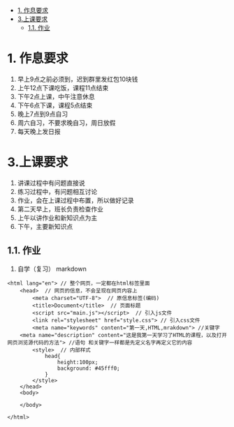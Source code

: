 <!-- TOC -->

- [1. 作息要求](#1-作息要求)
- [3.上课要求](#3上课要求)
    - [1.1. 作业](#11-作业)

<!-- /TOC -->

# 1. 作息要求
1. 早上9点之前必须到，迟到群里发红包10块钱
2. 上午12点下课吃饭，课程11点结束
3. 下午2点上课，中午注意休息
4. 下午6点下课，课程5点结束
5. 晚上7点到9点自习
6. 周六自习，不要求晚自习，周日放假
7. 每天晚上发日报

# 3.上课要求
1. 讲课过程中有问题直接说
2. 练习过程中，有问题相互讨论
3. 作业，会在上课过程中布置，所以做好记录
4. 第二天早上，班长负责检查作业
5. 上午以讲作业和新知识点为主
6. 下午，主要新知识点
## 1.1. 作业
1. 自学（复习） markdown


```
<html lang="en"> // 整个网页，一定都在html标签里面
    <head>  // 网页的信息，不会呈现在网页内容上
        <meta charset="UTF-8">  // 原信息标签(编码)
        <title>Document</title>  // 页面标题
        <script src="main.js"></script>  // 引入js文件
        <link rel="stylesheet" href="style.css"> // 引入css文件
        <meta name="keywords" content="第一天,HTML,mrakdown"> //关键字
    <meta name="description" content="这是我第一天学习了HTML的课程，以及打开网页浏览源代码的方法"> //语句 和关键字一样都是先定义名字再定义它的内容
        <style>  // 内部样式
            head{
                height:100px;
                background: #45fff0;
            }
        </style>
    </head>
    <body>
        
    </body>

</html>
```